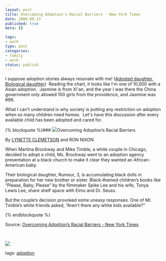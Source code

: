 ```yaml
--- 
layout: post
title: Overcoming Adoption's Racial Barriers - New York Times
date: 2006-09-13
published: true
meta: {}

tags: 
- work
type: post
categories: 
- family
- work
status: publish
---
```



I suppose adoption stories always resonate with me! ([Adopted daughter](http://andyeick.com/gallery.aspx?tag=Jasmine), [Biological daughter](http://andyeick.com/gallery.aspx?tag=Libby))  Reading the chart, it looks like I'm one of 10,000 with a Asian adoption.  Jasmine is from Xi'an, and the year I was there the China government only allowed 100 girls from the providence, and Jasmine was #96. 



What I can't understand is why society is putting any restriction on adoption when so many children need homes.  Let's have this discussion after every available child has been adopted and cared for.

{% blockquote %}### [![](http://blog.andyeick.com/content/binary/WindowsLiveWriter/OvercomingAdoptionsRacialBarriersNewYork_11D74/adoption_small_thumb6.gif)](http://blog.andyeick.com/content/binary/WindowsLiveWriter/OvercomingAdoptionsRacialBarriersNewYork_11D74/adoption_small8.gif)Overcoming Adoption&rsquo;s Racial Barriers 



By [LYNETTE CLEMETSON](http://topics.nytimes.com/top/reference/timestopics/people/c/lynette_clemetson/index.html?inline=nyt-per) and RON NIXON



When Martina Brockway and Mike Timble, a white couple in Chicago, decided to adopt a child, Ms. Brockway went to an adoption agency presentation at a black church to make it clear they wanted an African-American baby.



Their biological daughter, Rumeur, 3, is accumulating black dolls in preparation for her new brother or sister. Black-themed children’s books like “Please, Baby, Please” by the filmmaker Spike Lee and his wife, Tonya Lewis Lee, share shelf space with Elmo and Dr. Seuss.



But the couple’s decision provoked some uneasy responses. One of Mr. Timble’s white friends asked, “Aren’t there any white kids available?”

{% endblockquote %}

Source: [Overcoming Adoption’s Racial Barriers - New York Times](http://www.nytimes.com/2006/08/17/us/17adopt.html?ex=1313467200&en=13ef94dcfabeae58&ei=5090&partner=rssuserland&emc=rss)



 



[![](http://blog.andyeick.com/content/binary/WindowsLiveWriter/OvercomingAdoptionsRacialBarriersNewYork_11D74/adoption_full_thumb11.gif)](http://blog.andyeick.com/content/binary/WindowsLiveWriter/OvercomingAdoptionsRacialBarriersNewYork_11D74/adoption_full11.gif)



tags: [adoption](http://technorati.com/tag/adoption)

